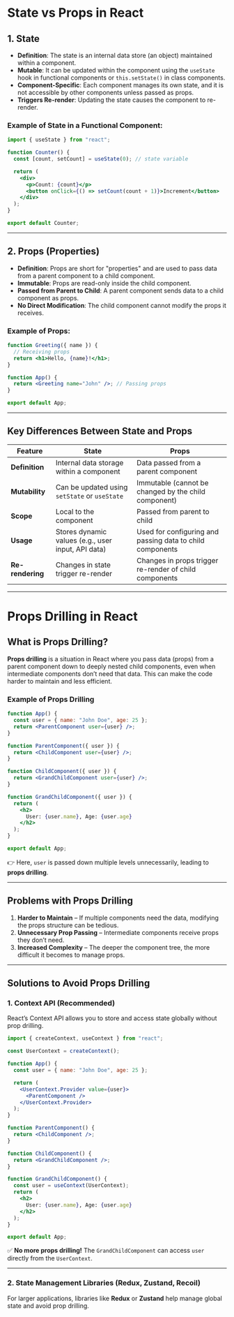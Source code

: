 # State vs Props in React

## 1. State

- **Definition**: The state is an internal data store (an object) maintained within a component.
- **Mutable**: It can be updated within the component using the `useState` hook in functional components or `this.setState()` in class components.
- **Component-Specific**: Each component manages its own state, and it is not accessible by other components unless passed as props.
- **Triggers Re-render**: Updating the state causes the component to re-render.

### Example of State in a Functional Component:

```jsx
import { useState } from "react";

function Counter() {
  const [count, setCount] = useState(0); // state variable

  return (
    <div>
      <p>Count: {count}</p>
      <button onClick={() => setCount(count + 1)}>Increment</button>
    </div>
  );
}

export default Counter;
```

---

## 2. Props (Properties)

- **Definition**: Props are short for "properties" and are used to pass data from a parent component to a child component.
- **Immutable**: Props are read-only inside the child component.
- **Passed from Parent to Child**: A parent component sends data to a child component as props.
- **No Direct Modification**: The child component cannot modify the props it receives.

### Example of Props:

```jsx
function Greeting({ name }) {
  // Receiving props
  return <h1>Hello, {name}!</h1>;
}

function App() {
  return <Greeting name="John" />; // Passing props
}

export default App;
```

---

## Key Differences Between State and Props

| Feature          | State                                              | Props                                                     |
| ---------------- | -------------------------------------------------- | --------------------------------------------------------- |
| **Definition**   | Internal data storage within a component           | Data passed from a parent component                       |
| **Mutability**   | Can be updated using `setState` or `useState`      | Immutable (cannot be changed by the child component)      |
| **Scope**        | Local to the component                             | Passed from parent to child                               |
| **Usage**        | Stores dynamic values (e.g., user input, API data) | Used for configuring and passing data to child components |
| **Re-rendering** | Changes in state trigger re-render                 | Changes in props trigger re-render of child components    |

---

# Props Drilling in React

## What is Props Drilling?

**Props drilling** is a situation in React where you pass data (props) from a parent component down to deeply nested child components, even when intermediate components don’t need that data. This can make the code harder to maintain and less efficient.

### Example of Props Drilling

```jsx
function App() {
  const user = { name: "John Doe", age: 25 };
  return <ParentComponent user={user} />;
}

function ParentComponent({ user }) {
  return <ChildComponent user={user} />;
}

function ChildComponent({ user }) {
  return <GrandChildComponent user={user} />;
}

function GrandChildComponent({ user }) {
  return (
    <h2>
      User: {user.name}, Age: {user.age}
    </h2>
  );
}

export default App;
```

👉 Here, `user` is passed down multiple levels unnecessarily, leading to **props drilling**.

---

## Problems with Props Drilling

1. **Harder to Maintain** – If multiple components need the data, modifying the props structure can be tedious.
2. **Unnecessary Prop Passing** – Intermediate components receive props they don’t need.
3. **Increased Complexity** – The deeper the component tree, the more difficult it becomes to manage props.

---

## Solutions to Avoid Props Drilling

### 1. Context API (Recommended)

React’s Context API allows you to store and access state globally without prop drilling.

```jsx
import { createContext, useContext } from "react";

const UserContext = createContext();

function App() {
  const user = { name: "John Doe", age: 25 };

  return (
    <UserContext.Provider value={user}>
      <ParentComponent />
    </UserContext.Provider>
  );
}

function ParentComponent() {
  return <ChildComponent />;
}

function ChildComponent() {
  return <GrandChildComponent />;
}

function GrandChildComponent() {
  const user = useContext(UserContext);
  return (
    <h2>
      User: {user.name}, Age: {user.age}
    </h2>
  );
}

export default App;
```

✅ **No more props drilling!** The `GrandChildComponent` can access `user` directly from the `UserContext`.

---

### 2. State Management Libraries (Redux, Zustand, Recoil)

For larger applications, libraries like **Redux** or **Zustand** help manage global state and avoid prop drilling.
